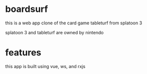 # boardsurf

this is a web app clone of the card game tableturf from splatoon 3

splatoon 3 and tableturf are owned by nintendo

# features

this app is built using vue, ws, and rxjs